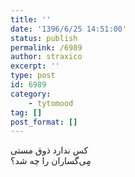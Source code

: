 ```yaml
---
title: ''
date: '1396/6/25 14:51:00'
status: publish
permalink: /6989
author: straxico
excerpt: ''
type: post
id: 6989
category:
    - tytomood
tag: []
post_format: []
---
```

کس ندارد ذوق مستی  
مِِی‌گساران را چه شد؟